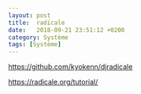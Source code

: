 ```yaml
---
layout: post
title:  radicale
date:   2018-09-21 23:51:12 +0200
category: Système
tags: [Système]
---
```


<https://github.com/kyokenn/djradicale>

<https://radicale.org/tutorial/>
